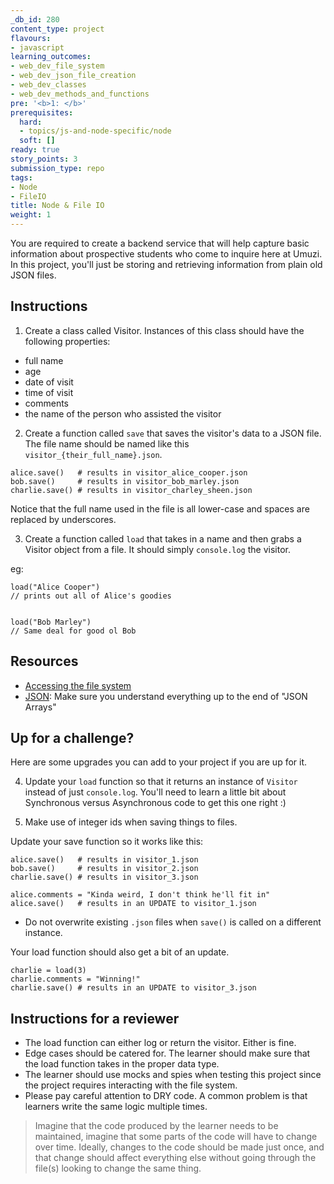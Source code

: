 ```yaml
---
_db_id: 280
content_type: project
flavours:
- javascript
learning_outcomes:
- web_dev_file_system
- web_dev_json_file_creation
- web_dev_classes
- web_dev_methods_and_functions
pre: '<b>1: </b>'
prerequisites:
  hard:
  - topics/js-and-node-specific/node
  soft: []
ready: true
story_points: 3
submission_type: repo
tags:
- Node
- FileIO
title: Node & File IO
weight: 1
---
```


You are required to create a backend service that will help capture basic information about prospective students who come to inquire here at Umuzi. In this project, you'll just be storing and retrieving information from plain old JSON files.

## Instructions

1. Create a class called Visitor. Instances of this class should have the following properties:

- full name
- age
- date of visit
- time of visit
- comments
- the name of the person who assisted the visitor

2. Create a function called `save` that saves the visitor's data to a JSON file. The file name should be named like this `visitor_{their_full_name}.json`.

```
alice.save()   # results in visitor_alice_cooper.json
bob.save()     # results in visitor_bob_marley.json
charlie.save() # results in visitor_charley_sheen.json
```

Notice that the full name used in the file is all lower-case and spaces are replaced by underscores.

3. Create a function called `load` that takes in a name and then grabs a Visitor object from a file. It should simply `console.log` the visitor.

eg:

```
load("Alice Cooper")
// prints out all of Alice's goodies


load("Bob Marley")
// Same deal for good ol Bob
```

## Resources

- [Accessing the file system](https://www.w3schools.com/nodejs/nodejs_filesystem.asp)
- [JSON](https://www.w3schools.com/js/js_json_intro.asp): Make sure you understand everything up to the end of "JSON Arrays"

## Up for a challenge?

Here are some upgrades you can add to your project if you are up for it.

4. Update your `load` function so that it returns an instance of `Visitor` instead of just `console.log`. You'll need to learn a little bit about Synchronous versus Asynchronous code to get this one right :)

5. Make use of integer ids when saving things to files.

Update your save function so it works like this:

```
alice.save()   # results in visitor_1.json
bob.save()     # results in visitor_2.json
charlie.save() # results in visitor_3.json

alice.comments = "Kinda weird, I don't think he'll fit in"
alice.save()   # results in an UPDATE to visitor_1.json
```
- Do not overwrite existing `.json` files when `save()` is called on a different instance.

Your load function should also get a bit of an update.

```
charlie = load(3)
charlie.comments = "Winning!"
charlie.save() # results in an UPDATE to visitor_3.json
```

## Instructions for a reviewer

- The load function can either log or return the visitor. Either is fine.
- Edge cases should be catered for. The learner should make sure that the load function takes in the proper data type.
- The learner should use mocks and spies when testing this project since the project requires interacting with the file system.
- Please pay careful attention to DRY code. A common problem is that learners write the same logic multiple times. 

 > Imagine that the code produced by the learner needs to be maintained, imagine that some parts of the code will have to change over time. Ideally, changes to the code should be made just once, and that change should affect everything else without going through the file(s) looking to change the same thing.